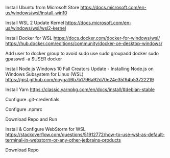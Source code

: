Install Ubuntu from Microsoft Store
https://docs.microsoft.com/en-us/windows/wsl/install-win10

Install WSL 2 Update Kernel
https://docs.microsoft.com/en-us/windows/wsl/wsl2-kernel

Install Docker for WSL
https://docs.docker.com/docker-for-windows/wsl/
https://hub.docker.com/editions/community/docker-ce-desktop-windows/

Add user to docker group to avoid sudo use
sudo groupadd docker
sudo gpasswd -a $USER docker

Install Node.js
Windows 10 Fall Creators Update - Installing Node.js on Windows Subsystem for Linux (WSL)
https://gist.github.com/noygal/6b7b1796a92d70e24e35f94b53722219

Install Yarn
https://classic.yarnpkg.com/en/docs/install/#debian-stable

Configure .git-credentials

Configure .npmrc

Download Repo and Run

Install & Configure WebStorm for WSL
https://stackoverflow.com/questions/51912772/how-to-use-wsl-as-default-terminal-in-webstorm-or-any-other-jetbrains-products

Download Repo


